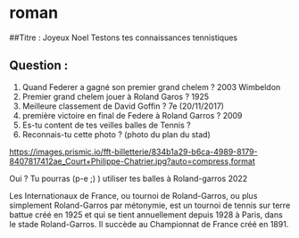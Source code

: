 # roman

##Titre : Joyeux Noel
Testons tes connaissances tennistiques

## Question : 
1. Quand Federer a gagné son premier grand chelem ? 2003 Wimbeldon
2. Premier grand chelem jouer à Roland Garos ? 1925
3. Meilleure classement de David Goffin ? 	7e (20/11/2017)
4. première victoire en final de Federe à Roland Garros ?  2009
4. Es-tu content de tes veilles balles de Tennis ?
5. Reconnais-tu cette photo ? (photo du plan du stad)

https://images.prismic.io/fft-billetterie/834b1a29-b6ca-4989-8179-8407817412ae_Court+Philippe-Chatrier.jpg?auto=compress,format

Oui ? Tu pourras (p-e ;) ) utiliser tes balles à Roland-garros 2022


Les Internationaux de France, ou tournoi de Roland-Garros, ou plus simplement Roland-Garros par métonymie, est un tournoi de tennis sur terre battue créé en 1925 et qui se tient annuellement depuis 1928 à Paris, dans le stade Roland-Garros. Il succède au Championnat de France créé en 1891.
